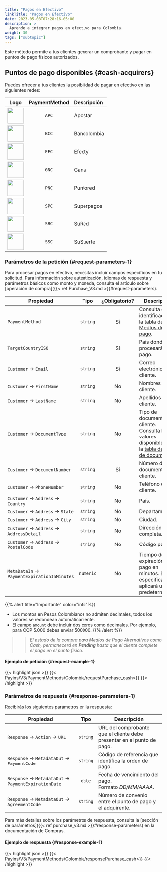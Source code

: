 ```yaml
---
title: "Pagos en Efectivo"
linkTitle: "Pagos en Efectivo"
date: 2023-05-08T07:28:16-05:00
description: >
  Aprende a integrar pagos en efectivo para Colombia.
weight: 30
tags: ["subtopic"]
---
```


Este método permite a tus clientes generar un comprobante y pagar en puntos de pago físicos autorizados.

## Puntos de pago disponibles {#cash-acquirers}
Puedes ofrecer a tus clientes la posibilidad de pagar en efectivo en las siguientes redes:

<div id="shortTable"></div>

| Logo | PaymentMethod | Descripción |
|:-----:|:-----:|:-----|
| <img src="https://s3.amazonaws.com/gateway.prod.bamboopayment.com/payment-method-logos/Apostar_PhysicalNetwork.png" width="52" /> | `APC` | Apostar |
| <img src="https://s3.amazonaws.com/gateway.prod.bamboopayment.com/payment-method-logos/Bancolombia_PhysicalNetwork.png" width="52" /> | `BCC` | Bancolombia |
| <img src="https://s3.amazonaws.com/gateway.prod.bamboopayment.com/payment-method-logos/Efecty_PhysicalNetwork.png" width="52" /> | `EFC` | Efecty |
| <img src="https://s3.amazonaws.com/gateway.prod.bamboopayment.com/payment-method-logos/Gana_PhysicalNetwork.png" width="52" /> | `GNC` | Gana |
| <img src="https://s3.amazonaws.com/gateway.prod.bamboopayment.com/payment-method-logos/Puntored_PhysicalNetwork.png" width="52" /> | `PNC` | Puntored |
| <img src="https://s3.amazonaws.com/gateway.prod.bamboopayment.com/payment-method-logos/Superpagos_PhysicalNetwork.png" width="52" /> | `SPC` | Superpagos |
| <img src="https://s3.amazonaws.com/gateway.prod.bamboopayment.com/payment-method-logos/Sured_PhysicalNetwork.png" width="52" /> | `SRC` | SuRed |
| <img src="https://s3.amazonaws.com/gateway.prod.bamboopayment.com/payment-method-logos/Susuerte_PhysicalNetwork.png" width="52" /> | `SSC` | SuSuerte |

### Parámetros de la petición {#request-parameters-1}
Para procesar pagos en efectivo, necesitas incluir campos específicos en tu solicitud. Para información sobre autenticación, idiomas de respuesta y parámetros básicos como monto y moneda, consulta el artículo sobre [operación de compra]({{< ref Purchase_V3.md >}}#request-parameters).

| Propiedad | Tipo | ¿Obligatorio? | Descripción |
|---|:-:|:-:|---|
| `PaymentMethod` | `string` | Sí | Consulta el identificador en la tabla de [Medios de pago](/es/docs/payment-methods/colombia.html#payment-methods). |
| `TargetCountryISO` | `string` | Sí | País donde se procesará el pago. |
| `Customer` → `Email` | `string` | Sí | Correo electrónico del cliente. |
| `Customer` → `FirstName` | `string` | No | Nombres del cliente. |
| `Customer` → `LastName` | `string` | No | Apellidos del cliente. |
| `Customer` → `DocumentType` | `string` | No | Tipo de documento del cliente.<br>Consulta los valores disponibles en la [tabla de tipos de documento](/es/docs/payment-methods/colombia.html#document-types). |
| `Customer` → `DocumentNumber` | `string` | Sí | Número de documento del cliente. |
| `Customer` → `PhoneNumber` | `string` | No | Teléfono del cliente. |
| `Customer` → `Address` → `Country` | `string` | No | País. |
| `Customer` → `Address` → `State` | `string` | No | Departamento. |
| `Customer` → `Address` → `City` | `string` | No | Ciudad. |
| `Customer` → `Address` → `AddressDetail` | `string` | No | Dirección completa. |
| `Customer` → `Address` → `PostalCode` | `string` | No | Código postal. |
| `MetaDataIn` → `PaymentExpirationInMinutes` | `numeric` | No | Tiempo de expiración del pago en minutos. Si no lo especificas, se aplicará un valor predeterminado. |

{{% alert title="Importante" color="info"%}}
* Los montos en Pesos Colombianos no admiten decimales, todos los valores se redondean automáticamente.
* El campo `amount` debe incluir dos ceros como decimales. Por ejemplo, para COP 5.000 debes enviar 500000.
{{% /alert %}}

> > _El estado de la compra para Medios de Pago Alternativos como Cash, permanecerá en **Pending** hasta que el cliente complete el pago en el punto físico._

#### Ejemplo de petición {#request-example-1}
{{< highlight json >}}
{{< Payins/V3/PaymentMethods/Colombia/requestPurchase_cash>}}
{{< /highlight >}}

### Parámetros de respuesta {#response-parameters-1}
Recibirás los siguientes parámetros en la respuesta:

| Propiedad | Tipo | Descripción |
|---|:-:|---|
| `Response` → `Action` → `URL` | `string` | URL del comprobante que el cliente debe presentar en el punto de pago. |
| `Response` → `MetadataOut` → `PaymentCode` | `string`  | Código de referencia que identifica la orden de pago. |
| `Response` → `MetadataOut` → `PaymentExpirationDate` | `date` | Fecha de vencimiento del pago.<br>Formato _DD/MM/AAAA_. |
| `Response` → `MetadataOut` → `AgreementCode` | `string`  | Número de convenio entre el punto de pago y el adquirente. |

Para más detalles sobre los parámetros de respuesta, consulta la [sección de parámetros]({{< ref purchase_v3.md >}}#response-parameters) en la documentación de Compras.

#### Ejemplo de respuesta {#response-example-1} 
{{< highlight json >}}
{{< Payins/V3/PaymentMethods/Colombia/responsePurchase_cash>}}
{{< /highlight >}}